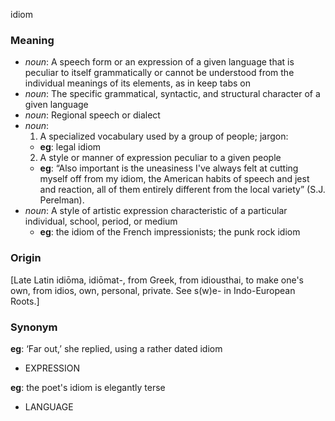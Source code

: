 idiom
### Meaning
+ _noun_: A speech form or an expression of a given language that is peculiar to itself grammatically or cannot be understood from the individual meanings of its elements, as in keep tabs on
+ _noun_: The specific grammatical, syntactic, and structural character of a given language
+ _noun_: Regional speech or dialect
+ _noun_: 
   1. A specialized vocabulary used by a group of people; jargon:
    + __eg__: legal idiom
   2. A style or manner of expression peculiar to a given people
    + __eg__: “Also important is the uneasiness I've always felt at cutting myself off from my idiom, the American habits of speech and jest and reaction, all of them entirely different from the local variety” (S.J. Perelman).
+ _noun_: A style of artistic expression characteristic of a particular individual, school, period, or medium
    + __eg__: the idiom of the French impressionists; the punk rock idiom

### Origin

[Late Latin idiōma, idiōmat-, from Greek, from idiousthai, to make one's own, from idios, own, personal, private. See s(w)e- in Indo-European Roots.]

### Synonym

__eg__: ‘Far out,’ she replied, using a rather dated idiom

+ EXPRESSION

__eg__: the poet's idiom is elegantly terse

+ LANGUAGE


